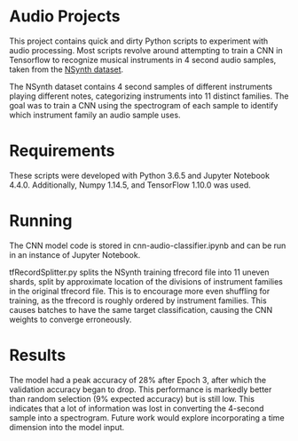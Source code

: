 # Audio Projects
This project contains quick and dirty Python scripts to experiment with audio processing. Most scripts revolve around attempting to train a CNN in Tensorflow to recognize musical instruments in 4 second audio samples, taken from the [NSynth dataset](https://magenta.tensorflow.org/datasets/nsynth).

The NSynth dataset contains 4 second samples of different instruments playing different notes, categorizing instruments into 11 distinct families. The goal was to train a CNN using the spectrogram of each sample to identify which instrument family an audio sample uses.

# Requirements

These scripts were developed with Python 3.6.5 and Jupyter Notebook 4.4.0. Additionally, Numpy 1.14.5, and TensorFlow 1.10.0 was used.


# Running

The CNN model code is stored in cnn-audio-classifier.ipynb and can be run in an instance of Jupyter Notebook.

tfRecordSplitter.py splits the NSynth training tfrecord file into 11 uneven shards, split by approximate location of the divisions of instrument families in the original tfrecord file. This is to encourage more even shuffling for training, as the tfrecord is roughly ordered by instrument families. This causes batches to have the same target classification, causing the CNN weights to converge erroneously.

# Results

The model had a peak accuracy of 28% after Epoch 3, after which the validation accuracy began to drop. This performance is markedly better than random selection (9% expected accuracy) but is still low. This indicates that a lot of information was lost in converting the 4-second sample into a spectrogram. Future work would explore incorporating a time dimension into the model input.
